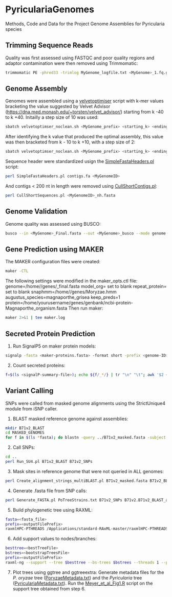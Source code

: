 # PyriculariaGenomes
Methods, Code and Data for the Project Genome Assemblies for Pyricularia species
## Trimming Sequence Reads
Quality was first assessed using FASTQC and poor quality regions and adaptor contamination were then removed using Trimmomatic:
```bash
trimmomatic PE -phred33 -trimlog MyGenome_logfile.txt <MyGenome>_1.fq.gz <MyGenome>_2.fq.gz <MyGenome>_1_paired.fq <MyGenome>_1_unpaired.fq <MyGenome>_2_paired.fq <MyGenome>_2_unpaired.fq ILLUMINACLIP<path/to/adaptors.fasta>:2:30:10 SLIDINGWINDOW:20:20 MINLEN:120
```
## Genome Assembly
Genomes were assembled using a [velvetoptimiser](/scripts/velvetoptimiser_noclean.sh) script with k-mer values bracketing the value suggested by Velvet Advisor (https://dna.med.monash.edu/~torsten/velvet_advisor/) starting from k -40 to k +40. Initailly a step size of 10 was used:
```bash
sbatch velvetoptimser_noclean.sh <MyGenome_prefix> <starting_k> <ending_k> 10
```
After identifying the k value that produced the optimal assembly, this value was then bracketed from k - 10 to k +10, with a step size of 2:
```bash
sbatch velvetoptimser_noclean.sh <MyGenome_prefix> <starting_k> <ending_k> 2
```
Sequence header were standardized usign the [SimpleFastaHeaders.pl](/scripts/SimpleFastaHeaders.pl) script:
```bash
perl SimpleFastaHeaders.pl contigs.fa <MyGenomeID>
```
And contigs < 200 nt in length were removed using [CullShortContigs.pl](/scripts/CullShortContigs.pl):
```bash
perl CullShortSequences.pl <MyGenomeID>_nh.fasta
```
## Genome Validation
Genome quality was assessed using BUSCO:
```bash
busco --in <MyGenome>_Final.fasta --out <MyGenome>_busco --mode genome --lineage_dataset ascomycota_odb10 -f
```
## Gene Prediction using MAKER
The MAKER configuration files were created:
```bash
maker -CTL
```
The following settings were modified in the maker_opts.ctl file:
  genome=/home/<username>/genes/<MyGenome>_final.fasta
  model_org= set to blank
  repeat_protein= set to blank
  snaphmm=/home/<username>/genes/Moryzae.hmm
  augustus_species=magnaporthe_grisea
  keep_preds=1
  protein=/home/yourusername/genes/genbank/ncbi-protein-Magnaporthe_organism.fasta
Then run maker:
```bash
maker 2>&1 | tee maker.log
```
## Secreted Protein Prediction
1. Run SignalP5 on maker protein models:
```bash
signalp -fasta <maker-proteins.fasta> -format short -prefix <genome-ID>
```
2. Count secreted proteins:
```bash
f=$(ls <signalP-summary-file>); echo ${f/_*/} | tr "\n" "\t"; awk '$2 ~ /^SP/' $f |  wc -l
```
## Variant Calling
SNPs were called from masked genome alignments using the StrictUnique4 module from iSNP caller.
1. BLAST masked reference genome against assemblies:
```bash
mkdir B71v2_BLAST
cd MASKED_GENOMES
for f in $(ls *fasta); do blastn -query ../B71v2_masked.fasta -subject $f -evalue 1e-20 -max_target_seqs 20000 -outfmt '6 qseqid sseqid qstart qend sstart send btop' > ../B71v2_BLAST/B71v2.${f/_*/}.BLAST; done
```
2. Call SNPs:
```bash
cd ..
perl Run_SU4.pl B71v2_BLAST B71v2_SNPs
```
3. Mask sites in reference genome that were not queried in ALL genomes:
```bash
perl Create_alignment_strings_multiBLAST.pl B71v2_masked.fasta B71v2_BLAST
```
4. Generate .fasta file from SNP calls:
```bash
perl Generate_FASTA.pl PoTreeStrains.txt B71v2_SNPs B71v2.B71v2_BLAST_alignments
```
5. Build phylogenetic tree using RAXML:
```bash
fasta=<fasta_file>
prefix=<outputFilePrefix>
raxmlHPC-PTHREADS /Applications/standard-RAxML-master/raxmlHPC-PTHREADS -T 12 -m GTRCAT -n $prefix -s $fasta -p 1234 -f a -x 4321 -# autoMRE
```
6. Add support values to nodes/branches:
```bash
besttree=<bestTreeFile>
bstrees=<bootstrapTreesFile>
prefix=<outputFilePrefix>
raxml-ng --support --tree $besttree --bs-trees $bstrees --threads 1 --prefix $prefix
```
7. Plot trees using ggtree and ggtreeextra:
Generate metadata files for the _P. oryzae_ tree ([PoryzaeMetadata.txt](/data/PoryzaeMetadata.txt)) and the _Pyricularia_ tree ([PyriculariaMetadata.txt](/data/PyriculariaMetadata.txt)). Run the [Meyer_et_al_Fig1.R](/scripts/Meyer_et_al_Fig1.R) script on the support tree obtained from step 6.

